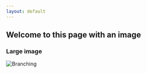 ```yaml
---
layout: default
---
```


## Welcome to this page with an image

### Large image

![Branching](https://images.complex.com/complex/image/upload/c_fill,dpr_auto,q_90,w_920/fl_lossy,pg_1/Donald-Trump-Finger_2_e6hfcs.jpg)
